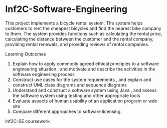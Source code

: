 # Inf2C-Software-Engineering
This project implements a bicycle rental system. The system helps customers to rent the cheapest bicycles and find the nearest bike company to them. The system provides functions such as calculating the rental price, calculating the distance between the customer and the rental company, providing rental renewals, and providing reviews of rental companies.

Learning Outcomes
1. Explain how to apply commonly agreed ethical principles to a software engineering situation , and motivate and describe the activities in the software engineering process
2. Construct use cases for the system requirements , and explain and construct UML class diagrams and sequence diagrams
3. Understand and construct a software system using Java , and assess the software system using testing and other appropriate tools
4. Evaluate aspects of human usability of an application program or web site
5. Compare different approaches to software licensing.

Inf2C-SE coursework
